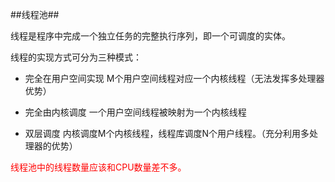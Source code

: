 ##线程池##

线程是程序中完成一个独立任务的完整执行序列，即一个可调度的实体。

线程的实现方式可分为三种模式：

* 完全在用户空间实现   M个用户空间线程对应一个内核线程（无法发挥多处理器优势）

* 完全由内核调度      一个用户空间线程被映射为一个内核线程

* 双层调度    内核调度M个内核线程，线程库调度N个用户线程。（充分利用多处理器的优势）






<font color="red">线程池中的线程数量应该和CPU数量差不多。</font>



